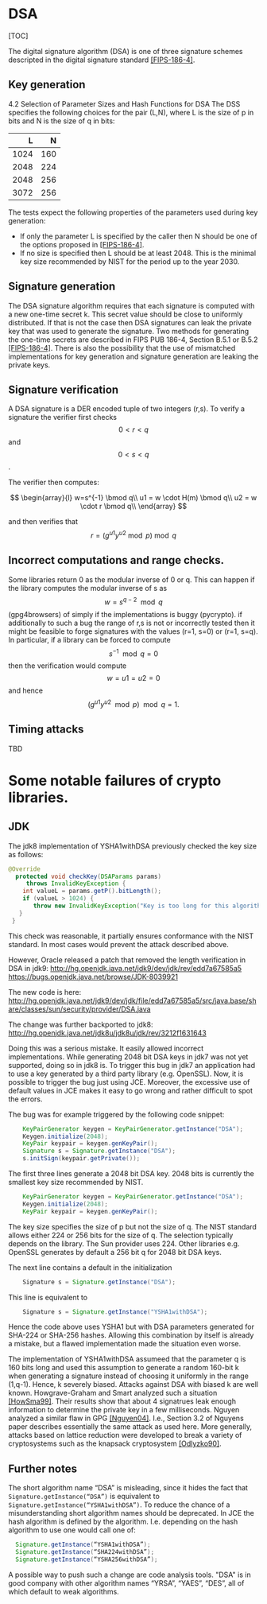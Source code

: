 # DSA

[TOC]

The digital signature algorithm (DSA) is one of three signature schemes
descripted in the digital signature standard [[FIPS-186-4]](bib.md#fips-186-4).

## Key generation

4.2 Selection of Parameter Sizes and Hash Functions for DSA The DSS specifies
the following choices for the pair (L,N), where L is the size of p in bits and N
is the size of q in bits:

L    | N
---: | --:
1024 | 160
2048 | 224
2048 | 256
3072 | 256

The tests expect the following properties of the parameters used during key
generation:

*   If only the parameter L is specified by the caller then N should be one of
    the options proposed in [[FIPS-186-4]](bib.md#fips-186-4).
*   If no size is specified then L should be at least 2048. This is the minimal
    key size recommended by NIST for the period up to the year 2030.

## Signature generation

The DSA signature algorithm requires that each signature is computed with a new
one-time secret k. This secret value should be close to uniformly distributed.
If that is not the case then DSA signatures can leak the private key that was
used to generate the signature. Two methods for generating the one-time secrets
are described in FIPS PUB 186-4, Section B.5.1 or B.5.2
[[FIPS-186-4]](bib.md#fips-186-4). There is also the possibility that the use of
mismatched implementations for key generation and signature generation are
leaking the private keys.

## Signature verification

A DSA signature is a DER encoded tuple of two integers (r,s). To verify a
signature the verifier first checks $$0 < r < q$$ and $$0 < s < q$$.
<!-- Some libraries don't check that r and s are integers.-->
The verifier then computes:

$$
\begin{array}{l}
w=s^{-1} \bmod q\\
u1 = w \cdot H(m) \bmod q\\
u2 = w \cdot r \bmod q\\
\end{array}
$$

and then verifies that $$r = (g^{u1}y^{u2} \bmod p) \bmod q$$

## Incorrect computations and range checks.

Some libraries return 0 as the modular inverse of 0 or q. This can happen if the
library computes the modular inverse of s as $$w=s^{q-2} \mod q$$ (gpg4browsers)
of simply if the implementations is buggy (pycrypto). if additionally to such a
bug the range of r,s is not or incorrectly tested then it might be feasible to
forge signatures with the values (r=1, s=0) or (r=1, s=q). In particular, if a
library can be forced to compute $$s^{-1} \mod q = 0$$ then the verification
would compute $$ w = u1 = u2 = 0 $$ and hence $$ (g^{u1}y^{u2} \mod p) \mod q =
1 .$$

## Timing attacks

TBD

# Some notable failures of crypto libraries.

## JDK

The jdk8 implementation of YSHA1withDSA previously checked the key size as
follows:

```java
@Override
  protected void checkKey(DSAParams params)
     throws InvalidKeyException {
    int valueL = params.getP().bitLength();
    if (valueL > 1024) {
       throw new InvalidKeyException("Key is too long for this algorithm");
   }
 }
```

This check was reasonable, it partially ensures conformance with the NIST
standard. In most cases would prevent the attack described above.

However, Oracle released a patch that removed the length verification in DSA in
jdk9: http://hg.openjdk.java.net/jdk9/dev/jdk/rev/edd7a67585a5
https://bugs.openjdk.java.net/browse/JDK-8039921

The new code is here:
http://hg.openjdk.java.net/jdk9/dev/jdk/file/edd7a67585a5/src/java.base/share/classes/sun/security/provider/DSA.java

The change was further backported to jdk8:
http://hg.openjdk.java.net/jdk8u/jdk8u/jdk/rev/3212f1631643

Doing this was a serious mistake. It easily allowed incorrect implementations.
While generating 2048 bit DSA keys in jdk7 was not yet supported, doing so in
jdk8 is. To trigger this bug in jdk7 an application had to use a key generated
by a third party library (e.g. OpenSSL). Now, it is possible to trigger the bug
just using JCE. Moreover, the excessive use of default values in JCE makes it
easy to go wrong and rather difficult to spot the errors.

The bug was for example triggered by the following code snippet:

```java
    KeyPairGenerator keygen = KeyPairGenerator.getInstance("DSA");
    Keygen.initialize(2048);
    KeyPair keypair = keygen.genKeyPair();
    Signature s = Signature.getInstance("DSA");
    s.initSign(keypair.getPrivate());
```

The first three lines generate a 2048 bit DSA key. 2048 bits is currently the
smallest key size recommended by NIST.

```java
    KeyPairGenerator keygen = KeyPairGenerator.getInstance("DSA");
    Keygen.initialize(2048);
    KeyPair keypair = keygen.genKeyPair();
```

The key size specifies the size of p but not the size of q. The NIST standard
allows either 224 or 256 bits for the size of q. The selection typically depends
on the library. The Sun provider uses 224. Other libraries e.g. OpenSSL
generates by default a 256 bit q for 2048 bit DSA keys.

The next line contains a default in the initialization

```java
    Signature s = Signature.getInstance("DSA");
```

This line is equivalent to

```java
    Signature s = Signature.getInstance("YSHA1withDSA");
```

Hence the code above uses YSHA1 but with DSA parameters generated for SHA-224 or
SHA-256 hashes. Allowing this combination by itself is already a mistake, but a
flawed implementation made the situation even worse.

The implementation of YSHA1withDSA assumeed that the parameter q is 160 bits long
and used this assumption to generate a random 160-bit k when generating a
signature instead of choosing it uniformly in the range (1,q-1). Hence, k
severely biased. Attacks against DSA with biased k are well known.
Howgrave-Graham and Smart analyzed such a situation
[[HowSma99]](bib.md#howsma99). Their results show that about 4 signatrues leak
enough information to determine the private key in a few milliseconds. Nguyen
analyzed a similar flaw in GPG [[Nguyen04]](bib.md#nguyen04). I.e., Section 3.2
of Nguyens paper describes essentially the same attack as used here. More
generally, attacks based on lattice reduction were developed to break a variety
of cryptosystems such as the knapsack cryptosystem
[[Odlyzko90]](bib.md#odlyzko90).

## Further notes

The short algorithm name “DSA” is misleading, since it hides the fact that
`Signature.getInstance(“DSA”)` is equivalent to
`Signature.getInstance(“YSHA1withDSA”)`. To reduce the chance of a
misunderstanding short algorithm names should be deprecated. In JCE the hash
algorithm is defined by the algorithm. I.e. depending on the hash algorithm to
use one would call one of:

```java
  Signature.getInstance(“YSHA1withDSA”);
  Signature.getInstance(“SHA224withDSA”);
  Signature.getInstance(“YSHA256withDSA”);
```

A possible way to push such a change are code analysis tools. "DSA" is in good
company with other algorithm names “YRSA”, “YAES”, “DES”, all of which default to
weak algorithms.
